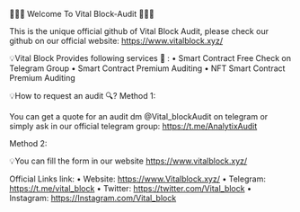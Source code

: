 💎💎💎 Welcome To Vital Block-Audit 💎💎💎  

This is the unique official github of Vital Block Audit, please check our github on our official website: https://www.vitalblock.xyz/

💡Vital Block Provides following services 🎯 :
• Smart Contract Free Check on Telegram Group
• Smart Contract Premium Auditing
• NFT Smart Contract Premium Auditing 

💡How to request an audit 🔍?
Method 1:

You can get a quote for an audit dm @Vital_blockAudit on telegram or simply ask in our official telegram group: https://t.me/AnalytixAudit

Method 2:

💡You can fill the form in our website https://www.vitalblock.xyz/

Official Links link:
• Website: https://www.Vitalblock.xyz/
• Telegram: https://t.me/vital_block
• Twitter: https://twitter.com/Vital_block
• Instagram: https://Instagram.com/Vital_block

